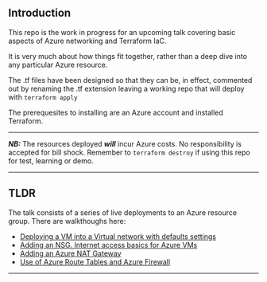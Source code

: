 ## Introduction
This repo is the work in progress for an upcoming talk covering basic aspects of Azure networking and Terraform IaC.

It is very much about how things fit together, rather than a deep dive into any particular Azure resource.

The .tf files have been designed so that they can be, in effect, commented out by renaming the .tf extension leaving a working repo that will deploy with ```terraform apply```

The prerequesites to installing are an Azure account and installed Terraform.

---
**_NB:_** The resources deployed **_will_** incur Azure costs.  No responsibility is accepted for bill shock.  Remember to ```terraform destroy``` if using this repo for test, learning or demo.

---
## TLDR
The talk consists of a series of live deployments to an Azure resource group.  There are walkthoughs here:
* [Deploying a VM into a Virtual network with defaults settings](/docs/walkthrough1.md)
* [Adding an NSG. Internet access basics for Azure VMs](/docs/walkthrough2.md)
* [Adding an Azure NAT Gateway](/docs/walkthrough3.md)
* [Use of Azure Route Tables and Azure Firewall](/docs/walkthrough4.md)

---
